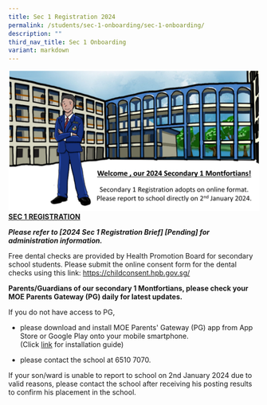 ```yaml
---
title: Sec 1 Registration 2024
permalink: /students/sec-1-onboarding/sec-1-onboarding/
description: ""
third_nav_title: Sec 1 Onboarding
variant: markdown
---
```

![](/images/2024%20onboarding%20image.jpg)
**<u>SEC 1 REGISTRATION</u>**

***Please refer to&nbsp;[2024 Sec 1 Registration Brief] [Pending]&nbsp;for administration information.***



Free dental checks are provided by Health Promotion Board for secondary school students. Please submit the online consent form for the dental checks using this
link: https://childconsent.hpb.gov.sg/

<b>Parents/Guardians of our secondary 1 Montfortians, please check your MOE Parents Gateway (PG) daily for latest updates. </b>

If you do not have access to PG,
* please download and install MOE Parents' Gateway (PG) app from App Store or Google Play onto your mobile smartphone.    
(Click [link](https://www.montfortsec.moe.edu.sg/students/Sec-1-Onboarding/parents-gateway) for installation guide)

* please contact the school at 6510 7070.

If your son/ward is unable to report to school on 2nd January 2024 due to valid reasons, please contact the school after receiving his posting results to confirm his placement in the school.